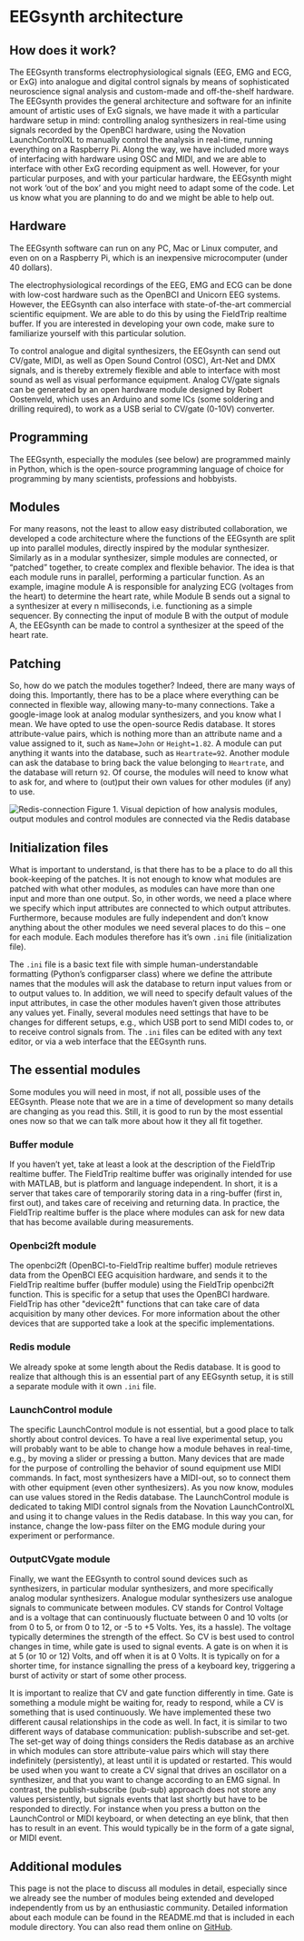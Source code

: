 # EEGsynth architecture

## How does it work?

The EEGsynth transforms electrophysiological signals (EEG, EMG and ECG, or ExG) into analogue and digital control signals by means of sophisticated neuroscience signal analysis and custom-made and off-the-shelf hardware. The EEGsynth provides the general architecture and software for an infinite amount of artistic uses of ExG signals, we have made it with a particular hardware setup in mind: controlling analog synthesizers in real-time using signals recorded by the OpenBCI hardware, using the Novation LaunchControlXL to manually control the analysis in real-time, running everything on a Raspberry Pi. Along the way, we have included more ways of interfacing with hardware using OSC and MIDI, and we are able to interface with other ExG recording equipment as well. However, for your particular purposes, and with your particular hardware, the EEGsynth might not work ‘out of the box’ and you might need to adapt some of the code. Let us know what you are planning to do and we might be able to help out.

## Hardware

The EEGsynth software can run on any PC, Mac or Linux computer, and even on on a Raspberry Pi, which is an inexpensive microcomputer (under 40 dollars).

The electrophysiological recordings of the EEG, EMG and ECG can be done with low-cost hardware such as the OpenBCI and Unicorn EEG systems. However, the EEGsynth can also interface with state-of-the-art commercial scientific equipment. We are able to do this by using the FieldTrip realtime buffer. If you are interested in developing your own code, make sure to familiarize yourself with this particular solution.

To control analogue and digital synthesizers, the EEGsynth can send out CV/gate, MIDI, as well as Open Sound Control (OSC), Art-Net and DMX signals, and is thereby extremely flexible and able to interface with most sound as well as visual performance equipment. Analog CV/gate signals can be generated by an open hardware module designed by Robert Oostenveld, which uses an Arduino and some ICs (some soldering and drilling required), to work as a USB serial to CV/gate (0-10V) converter.

## Programming

The EEGsynth, especially the modules (see below) are programmed mainly in Python, which is the open-source programming language of choice for programming by many scientists, professions and hobbyists.

## Modules

For many reasons, not the least to allow easy distributed collaboration, we developed a code architecture where the functions of the EEGsynth are split up into parallel modules, directly inspired by the modular synthesizer. Similarly as in a modular synthesizer, simple modules are connected, or “patched” together, to create complex and flexible behavior. The idea is that each module runs in parallel, performing a particular function. As an example, imagine module A is responsible for analyzing ECG (voltages from the heart) to determine the heart rate, while Module B sends out a signal to a synthesizer at every n milliseconds, i.e. functioning as a simple sequencer. By connecting the input of module B with the output of module A, the EEGsynth can be made to control a synthesizer at the speed of the heart rate.

## Patching

So, how do we patch the modules together? Indeed, there are many ways of doing this. Importantly, there has to be a place where everything can be connected in flexible way, allowing many-to-many connections. Take a google-image look at analog modular synthesizers, and you know what I mean. We have opted to use the open-source Redis database. It stores attribute-value pairs, which is nothing more than an attribute name and a value assigned to it, such as `Name=John` or `Height=1.82`. A module can put anything it wants into the database, such as `Heartrate=92`. Another module can ask the database to bring back the value belonging to `Heartrate`, and the database will return `92`. Of course, the modules will need to know what to ask for, and where to (out)put their own values for other modules (if any) to use.

![Redis-connection](figures/redis-connection.png)
Figure 1. Visual depiction of how analysis modules, output modules and control modules are connected via the Redis database

## Initialization files

What is important to understand, is that there has to be a place to do all this book-keeping of the patches. It is not enough to know what modules are patched with what other modules, as modules can have more than one input and more than one output. So, in other words, we need a place where we specify which input attributes are connected to which output attributes. Furthermore, because modules are fully independent and don’t know anything about the other modules we need several places to do this – one for each module. Each modules therefore has it’s own `.ini` file (initialization file).

The `.ini` file is a basic text file with simple human-understandable formatting (Python’s configparser class) where we define the attribute names that the modules will ask the database to return input values from or to output values to. In addition, we will need to specify default values of the input attributes, in case the other modules haven’t given those attributes any values yet. Finally, several modules need settings that have to be changes for different setups, e.g., which USB port to send MIDI codes to, or to receive control signals from. The `.ini` files can be edited with any text editor, or via a web interface that the EEGsynth runs.

## The essential modules

Some modules you will need in most, if not all, possible uses of the EEGsynth. Please note that we are in a time of development so many details are changing as you read this. Still, it is good to run by the most essential ones now so that we can talk more about how it they all fit together.

### Buffer module

If you haven’t yet, take at least a look at the description of the FieldTrip realtime buffer. The FieldTrip realtime buffer was originally intended for use with MATLAB, but is platform and language independent. In short, it is a server that takes care of temporarily storing data in a ring-buffer (first in, first out), and takes care of receiving and returning data. In practice, the FieldTrip realtime buffer is the place where modules can ask for new data that has become available during measurements.

### Openbci2ft module

The openbci2ft (OpenBCI-to-FieldTrip realtime buffer) module retrieves data from the OpenBCI EEG acquisition hardware, and sends it to the FieldTrip realtime buffer (buffer module) using the FieldTrip openbci2ft function. This is specific for a setup that uses the OpenBCI hardware. FieldTrip has other "device2ft" functions that can take care of data acquisition by many other devices. For more information about the other devices that are supported take a look at the specific implementations.

### Redis module

We already spoke at some length about the Redis database. It is good to realize that although this is an essential part of any EEGsynth setup, it is still a separate module with it own `.ini` file.

### LaunchControl module

The specific LaunchControl module is not essential, but a good place to talk shortly about control devices. To have a real live experimental setup, you will probably want to be able to change how a module behaves in real-time, e.g., by moving a slider or pressing a button. Many devices that are made for the purpose of controlling the behavior of sound equipment use MIDI commands. In fact, most synthesizers have a MIDI-out, so to connect them with other equipment (even other synthesizers). As you now know, modules can use values stored in the Redis database. The  LaunchControl module is dedicated to taking MIDI control signals from the Novation LaunchControlXL and using it to change values in the Redis database. In this way you can, for instance, change the low-pass filter on the EMG module during your experiment or performance.

### OutputCVgate module

Finally, we want the EEGsynth to control sound devices such as synthesizers, in particular modular synthesizers, and more specifically analog modular synthesizers. Analogue modular synthesizers use analogue signals to communicate between modules. CV stands for Control Voltage and is a  voltage that can continuously fluctuate between 0 and 10 volts (or from 0 to 5, or from 0 to 12, or -5 to +5 Volts. Yes, its a hassle). The voltage typically determines the strength of the effect. So CV is best used to control changes in time, while gate is used to signal events. A gate is on when it is at 5 (or 10 or 12) Volts, and off when it is at 0 Volts. It is typically on for a shorter time, for instance signalling the press of a keyboard key, triggering a burst of activity or start of some other process.

It is important to realize that CV and gate function differently in time. Gate is something a module might be waiting for, ready to respond, while a CV is something that is used continuously. We have implemented these two different causal relationships in the code as well. In fact, it is similar to two different ways of database communication: publish-subscribe and set-get. The set-get way of doing things considers the Redis database as an archive in which modules can store attribute-value pairs which will stay there indefinitely (persistently), at least until it is updated or restarted. This would be used when you want to create a CV signal that drives an oscillator on a synthesizer, and that you want to change according to an EMG signal. In contrast, the publish-subscribe (pub-sub) approach does not store any values persistently, but signals events that last shortly but have to be responded to directly. For instance when you press a button on the LaunchControl or MIDI keyboard, or when detecting an eye blink, that then has to result in an event. This would typically be in the form of a gate signal, or MIDI event.

## Additional modules

This page is not the place to discuss all modules in detail, especially since we already see the number of modules being extended and developed independently from us by an enthusiastic community. Detailed information about each module can be found in the README.md that is included in each module directory. You can also read them online on [GitHub](https://github.com/eegsynth/eegsynth).

